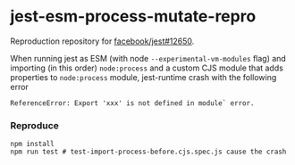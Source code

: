 # jest-esm-process-mutate-repro

Reproduction repository for [facebook/jest#12650](https://github.com/facebook/jest/issues/12650).

When running jest as ESM (with node `--experimental-vm-modules` flag) and importing (in this order) `node:process` and a
custom CJS module that adds properties to `node:process` module, jest-runtime crash with the following error

```
ReferenceError: Export 'xxx' is not defined in module` error.
```

### Reproduce

```shell
npm install
npm run test # test-import-process-before.cjs.spec.js cause the crash
```